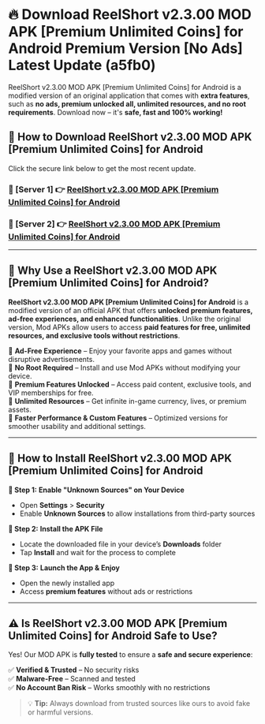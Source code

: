 # 🔥 Download ReelShort v2.3.00 MOD APK [Premium Unlimited Coins] for Android Premium Version [No Ads] Latest Update (a5fb0) 

ReelShort v2.3.00 MOD APK [Premium Unlimited Coins] for Android is a modified version of an original application that comes with **extra features**, such as **no ads, premium unlocked all, unlimited resources, and no root requirements**. Download now – it's **safe, fast and 100% working!**

## **📱 How to Download ReelShort v2.3.00 MOD APK [Premium Unlimited Coins] for Android**  

Click the secure link below to get the most recent update.  

 ### **📌 [Server 1] 👉** [ReelShort v2.3.00 MOD APK [Premium Unlimited Coins] for Android](https://apkcomod.com?title=ReelShort_v2.3.00_MOD_APK_[Premium_Unlimited_Coins]_for_Android)

 ### **📌 [Server 2] 👉** [ReelShort v2.3.00 MOD APK [Premium Unlimited Coins] for Android](https://apkcomod.com?title=ReelShort_v2.3.00_MOD_APK_[Premium_Unlimited_Coins]_for_Android)

---

## **🤖 Why Use a ReelShort v2.3.00 MOD APK [Premium Unlimited Coins] for Android?**  

**ReelShort v2.3.00 MOD APK [Premium Unlimited Coins] for Android** is a modified version of an official APK that offers **unlocked premium features, ad-free experiences, and enhanced functionalities**. Unlike the original version, Mod APKs allow users to access **paid features for free, unlimited resources, and exclusive tools without restrictions**.

🔽 **Ad-Free Experience** – Enjoy your favorite apps and games without disruptive advertisements.  
🔽 **No Root Required** – Install and use Mod APKs without modifying your device.  
🔽 **Premium Features Unlocked** – Access paid content, exclusive tools, and VIP memberships for free.  
🔽 **Unlimited Resources** – Get infinite in-game currency, lives, or premium assets.  
🔽 **Faster Performance & Custom Features** – Optimized versions for smoother usability and additional settings.  

---

## **🚀 How to Install ReelShort v2.3.00 MOD APK [Premium Unlimited Coins] for Android**  

**🔹 Step 1:** **Enable "Unknown Sources" on Your Device**  
- Open **Settings** > **Security**  
- Enable **Unknown Sources** to allow installations from third-party sources  

**🔹 Step 2:** **Install the APK File**  
- Locate the downloaded file in your device’s **Downloads** folder  
- Tap **Install** and wait for the process to complete  

**🔹 Step 3:** **Launch the App & Enjoy**  
- Open the newly installed app  
- Access **premium features** without ads or restrictions  

---

## **⚠️ Is ReelShort v2.3.00 MOD APK [Premium Unlimited Coins] for Android Safe to Use?**  

Yes! Our MOD APK is **fully tested** to ensure a **safe and secure experience**:

✅ **Verified & Trusted** – No security risks  
✅ **Malware-Free** – Scanned and tested  
✅ **No Account Ban Risk** – Works smoothly with no restrictions  

> 💡 **Tip:** Always download from trusted sources like ours to avoid fake or harmful versions.